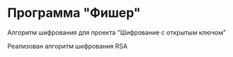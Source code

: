# Программа "Фишер"
Алгоритм шифрования для проекта "Шифрование с открытым ключом"

Реализован алгоритм шифрования RSA
